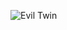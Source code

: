 ![Evil Twin](https://user-images.githubusercontent.com/69432977/210626187-dc031445-3323-4cfd-b20c-887561871174.gif)
